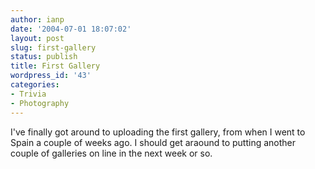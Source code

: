 ```yaml
---
author: ianp
date: '2004-07-01 18:07:02'
layout: post
slug: first-gallery
status: publish
title: First Gallery
wordpress_id: '43'
categories:
- Trivia
- Photography
---
```


I've finally got around to uploading the first gallery, from when I went
to Spain a couple of weeks ago. I should get araound to putting another
couple of galleries on line in the next week or so.
